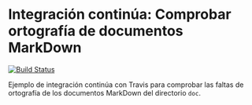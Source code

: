 # Integración continúa: Comprobar ortografía de documentos MarkDown

[![Build Status](https://travis-ci.org/josedom24/ic-travis-diccionario.svg?branch=master)](https://travis-ci.org/josedom24/ic-travis-diccionario)

Ejemplo de integración continúa con Travis para comprobar las faltas de ortografía de los documentos MarkDown del directorio `doc`.
